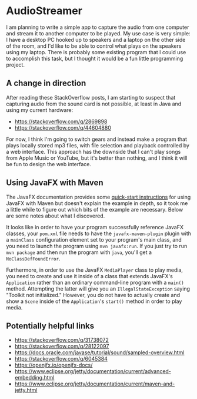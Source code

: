 # AudioStreamer
I am planning to write a simple app to capture the audio from one computer and
stream it to another computer to be played. My use case is very simple: I have
a desktop PC hooked up to speakers and a laptop on the other side of the room,
and I'd like to be able to control what plays on the speakers using my laptop.
There is probably some existing program that I could use to accomplish this
task, but I thought it would be a fun little programming project.

## A change in direction

After reading these StackOverflow posts, I am starting to suspect that
capturing audio from the sound card is not possible, at least in Java and using
my current hardware:
* https://stackoverflow.com/q/2869898
* https://stackoverflow.com/q/44604880

For now, I think I'm going to switch gears and instead make a program that
plays locally stored mp3 files, with file selection and playback controlled by
a web interface. This approach has the downside that I can't play songs from
Apple Music or YouTube, but it's better than nothing, and I think it will be
fun to design the web interface.

## Using JavaFX with Maven

The JavaFX documentation provides some
[quick-start instructions][JavaFX-Maven-quickstart] for using JavaFX with Maven
but doesn't explain the example in depth, so it took me a little while to
figure out which bits of the example are necessary. Below are some notes about
what I discovered.

It looks like in order to have your program successfully reference JavaFX
classes, your `pom.xml` file needs to have the `javafx-maven-plugin` plugin
with a `mainClass` configuration element set to your program's main class, and
you need to launch the program using `mvn javafx:run`. If you just try to run
`mvn package` and then run the program with `java`, you'll get a
`NoClassDefFoundError`.

Furthermore, in order to use the JavaFX `MediaPlayer` class to play media, you
need to create and use it inside of a class that extends JavaFX's `Application`
rather than an ordinary command-line program with a `main()` method.
Attempting the latter will give you an `IllegalStateException` saying "Toolkit
not initialized." However, you do not have to actually create and show a
`Scene` inside of the `Application`'s `start()` method in order to play media.

## Potentially helpful links
* https://stackoverflow.com/q/31738072
* https://stackoverflow.com/q/28122097
* https://docs.oracle.com/javase/tutorial/sound/sampled-overview.html
* https://stackoverflow.com/q/6045384
* https://openjfx.io/openjfx-docs/
* https://www.eclipse.org/jetty/documentation/current/advanced-embedding.html
* https://www.eclipse.org/jetty/documentation/current/maven-and-jetty.html

[JavaFX-Maven-quickstart]: https://openjfx.io/openjfx-docs/#maven